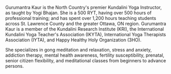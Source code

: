 Gurumantra Kaur is the North Country's premier Kundalini
Yoga Instructor, as taught by Yogi Bhajan. She is a 500 RYT,
having over 500 hours of professional training; and has spent over
1,200 hours teaching students across St. Lawrence County and the
greater Ottawa, ON region. Gurumantra Kaur is a member of the
Kundalini Research Institute (KRI), the International Kundalini
Yoga Teacher's Association (IKYTA), International Yoga Therapists
Association (IYTA), and Happy Healthy Holy Organization (3HO).






She specializes in gong meditation and relaxation, stress
and anxiety, addiction therapy, mental health awareness, fertility
susceptibility, prenatal, senior citizen flexibility, and
meditational classes from beginners to advance persons.
